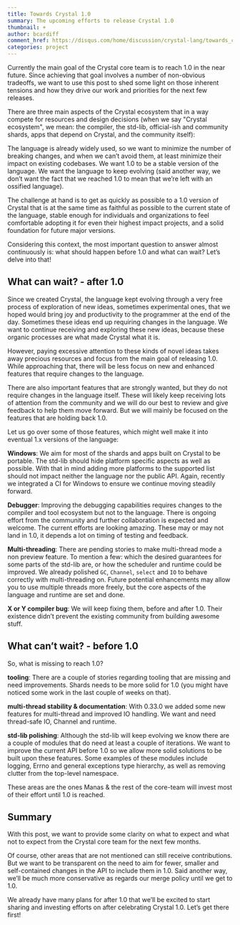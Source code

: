 ```yaml
---
title: Towards Crystal 1.0
summary: The upcoming efforts to release Crystal 1.0
thumbnail: +
author: bcardiff
comment_href: https://disqus.com/home/discussion/crystal-lang/towards_crystal_10_23/
categories: project
---
```


Currently the main goal of the Crystal core team is to reach 1.0 in the near future. Since achieving that goal involves a number of non-obvious tradeoffs, we want to use this post to shed some light on those inherent tensions and how they drive our work and priorities for the next few releases.

There are three main aspects of the Crystal ecosystem that in a way compete for resources and design decisions (when we say "Crystal ecosystem", we mean: the compiler, the std-lib, official-ish and community shards, apps that depend on Crystal, and the community itself):

The language is already widely used, so we want to minimize the number of breaking changes, and when we can’t avoid them, at least minimize their impact on existing codebases.
We want 1.0 to be a stable version of the language.
We want the language to keep evolving (said another way, we don’t want the fact that we reached 1.0 to mean that we’re left with an ossified language).

The challenge at hand is to get as quickly as possible to a 1.0 version of Crystal that is at the same time as faithful as possible to the current state of the language, stable enough for individuals and organizations to feel comfortable adopting it for even their highest impact projects, and a solid foundation for future major versions.

Considering this context, the most important question to answer almost continuously is: what should happen before 1.0 and what can wait? Let’s delve into that!

## What **can** wait? - after 1.0

Since we created Crystal, the language kept evolving through a very free process of exploration of new ideas, sometimes experimental ones, that we hoped would bring joy and productivity to the programmer at the end of the day. Sometimes these ideas end up requiring changes in the language. We want to continue receiving and exploring these new ideas, because these organic processes are what made Crystal what it is.

However, paying excessive attention to these kinds of novel ideas takes away precious resources and focus from the main goal of releasing 1.0. While approaching that, there will be less focus on new and enhanced features that require changes to the language.

There are also important features that are strongly wanted, but they do not require changes in the language itself. These will likely keep receiving lots of attention from the community and we will do our best to review and give feedback to help them move forward. But we will mainly be focused on the features that are holding back 1.0.

Let us go over some of those features, which might well make it into eventual 1.x versions of the language:

**Windows**: We aim for most of the shards and apps built on Crystal to be portable. The std-lib should hide platform specific aspects as well as possible. With that in mind adding more platforms to the supported list should not impact neither the language nor the public API. Again, recently we integrated a CI for Windows to ensure we continue moving steadily forward.

**Debugger**: Improving the debugging capabilities requires changes to the compiler and tool ecosystem but not to the language. There is ongoing effort from the community and further collaboration is expected and welcome. The current efforts are looking amazing. These may or may not land in 1.0, it depends a lot on timing of testing and feedback.

**Multi-threading**: There are pending stories to make multi-thread mode a non preview feature. To mention a few: which the desired guarantees for some parts of the std-lib are, or how the scheduler and runtime could be improved. We already polished `GC`, `Channel`, `select` and `IO` to behave correctly with multi-threading on. Future potential enhancements may allow you to use multiple threads more freely, but the core aspects of the language and runtime are set and done.

**X or Y compiler bug**: We will keep fixing them, before and after 1.0. Their existence didn’t prevent the existing community from building awesome stuff.

## What **can’t** wait? - before 1.0

So, what is missing to reach 1.0?

**tooling**: There are a couple of stories regarding tooling that are missing and need improvements. Shards needs to be more solid for 1.0 (you might have noticed some work in the last couple of weeks on that).

**multi-thread stability & documentation**: With 0.33.0 we added some new features for multi-thread and improved IO handling. We want and need thread-safe IO, Channel and runtime.

**std-lib polishing**: Although the std-lib will keep evolving we know there are a couple of modules that do need at least a couple of iterations. We want to improve the current API before 1.0 so we allow more solid solutions to be built upon these features. Some examples of these modules include logging, Errno and general exceptions type hierarchy, as well as removing clutter from the top-level namespace.

These areas are the ones Manas & the rest of the core-team will invest most of their effort until 1.0 is reached.

## Summary

With this post, we want to provide some clarity on what to expect and what not to expect from the Crystal core team for the next few months.

Of course, other areas that are not mentioned can still receive contributions. But we want to be transparent on the need to aim for fewer, smaller and self-contained changes in the API to include them in 1.0. Said another way, we’ll be much more conservative as regards our merge policy until we get to 1.0.

We already have many plans for after 1.0 that we’ll be excited to start sharing and investing efforts on after celebrating Crystal 1.0. Let’s get there first!
